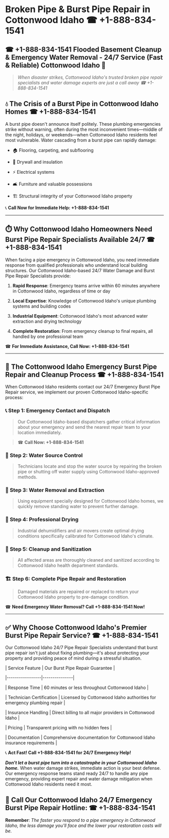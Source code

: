 # Broken Pipe & Burst Pipe Repair in Cottonwood Idaho ☎ +1-888-834-1541  
## ☎ +1-888-834-1541 Flooded Basement Cleanup & Emergency Water Removal - 24/7 Service (Fast & Reliable) Cottonwood Idaho 🚨  

> *When disaster strikes, Cottonwood Idaho's trusted broken pipe repair specialists and water damage experts are just a call away ☎ +1-888-834-1541*  

## 💧 The Crisis of a Burst Pipe in Cottonwood Idaho Homes ☎ +1-888-834-1541  

A burst pipe doesn't announce itself politely. These plumbing emergencies strike without warning, often during the most inconvenient times—middle of the night, holidays, or weekends—when Cottonwood Idaho residents feel most vulnerable. Water cascading from a burst pipe can rapidly damage:  

* 🏠 Flooring, carpeting, and subflooring  
* 🧱 Drywall and insulation  
* ⚡ Electrical systems  
* 🛋️ Furniture and valuable possessions  
* 🏗️ Structural integrity of your Cottonwood Idaho property  

📞 **Call Now for Immediate Help: +1-888-834-1541**  

---  

## ⏱️ Why Cottonwood Idaho Homeowners Need Burst Pipe Repair Specialists Available 24/7 ☎ +1-888-834-1541  

When facing a pipe emergency in Cottonwood Idaho, you need immediate response from qualified professionals who understand local building structures. Our Cottonwood Idaho-based 24/7 Water Damage and Burst Pipe Repair Specialists provide:  

1. **Rapid Response**: Emergency teams arrive within 60 minutes anywhere in Cottonwood Idaho, regardless of time or day  
2. **Local Expertise**: Knowledge of Cottonwood Idaho's unique plumbing systems and building codes  
3. **Industrial Equipment**: Cottonwood Idaho's most advanced water extraction and drying technology  
4. **Complete Restoration**: From emergency cleanup to final repairs, all handled by one professional team  

☎ **For Immediate Assistance, Call Now: +1-888-834-1541**  

---  

## 🔧 The Cottonwood Idaho Emergency Burst Pipe Repair and Cleanup Process ☎ +1-888-834-1541  

When Cottonwood Idaho residents contact our 24/7 Emergency Burst Pipe Repair service, we implement our proven Cottonwood Idaho-specific process:  

### 📞 Step 1: Emergency Contact and Dispatch  
> Our Cottonwood Idaho-based dispatchers gather critical information about your emergency and send the nearest repair team to your location immediately.  
> ☎ **Call Now: +1-888-834-1541**  

### 🚿 Step 2: Water Source Control  
> Technicians locate and stop the water source by repairing the broken pipe or shutting off water supply using Cottonwood Idaho-approved methods.  

### 🌊 Step 3: Water Removal and Extraction  
> Using equipment specially designed for Cottonwood Idaho homes, we quickly remove standing water to prevent further damage.  

### 💨 Step 4: Professional Drying  
> Industrial dehumidifiers and air movers create optimal drying conditions specifically calibrated for Cottonwood Idaho's climate.  

### 🧼 Step 5: Cleanup and Sanitization  
> All affected areas are thoroughly cleaned and sanitized according to Cottonwood Idaho health department standards.  

### 🏗️ Step 6: Complete Pipe Repair and Restoration  
> Damaged materials are repaired or replaced to return your Cottonwood Idaho property to pre-damage condition.  

☎ **Need Emergency Water Removal? Call +1-888-834-1541 Now!**  

---  

## ✅ Why Choose Cottonwood Idaho's Premier Burst Pipe Repair Service? ☎ +1-888-834-1541  

Our Cottonwood Idaho 24/7 Pipe Repair Specialists understand that burst pipe repair isn't just about fixing plumbing—it's about protecting your property and providing peace of mind during a stressful situation.  

| Service Feature | Our Burst Pipe Repair Guarantee |  
|-----------------|---------------|  
| Response Time | 60 minutes or less throughout Cottonwood Idaho |  
| Technician Certification | Licensed by Cottonwood Idaho authorities for emergency plumbing repair |  
| Insurance Handling | Direct billing to all major providers in Cottonwood Idaho |  
| Pricing | Transparent pricing with no hidden fees |  
| Documentation | Comprehensive documentation for Cottonwood Idaho insurance requirements |  

📞 **Act Fast! Call +1-888-834-1541 for 24/7 Emergency Help!**  

***Don't let a burst pipe turn into a catastrophe in your Cottonwood Idaho home.*** When water damage strikes, immediate action is your best defense. Our emergency response teams stand ready 24/7 to handle any pipe emergency, providing expert repair and water damage mitigation when Cottonwood Idaho residents need it most.  

## 📱 Call Our Cottonwood Idaho 24/7 Emergency Burst Pipe Repair Hotline: ☎ +1-888-834-1541  

**Remember**: *The faster you respond to a pipe emergency in Cottonwood Idaho, the less damage you'll face and the lower your restoration costs will be.*